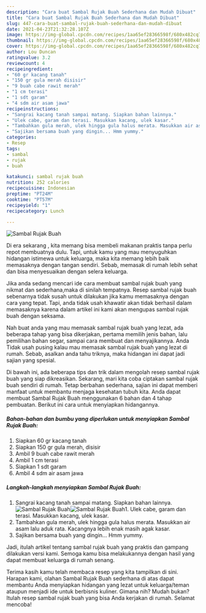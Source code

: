 ```yaml
---
description: "Cara buat Sambal Rujak Buah Sederhana dan Mudah Dibuat"
title: "Cara buat Sambal Rujak Buah Sederhana dan Mudah Dibuat"
slug: 447-cara-buat-sambal-rujak-buah-sederhana-dan-mudah-dibuat
date: 2021-04-23T21:32:28.107Z
image: https://img-global.cpcdn.com/recipes/1aa65ef28366598f/680x482cq70/sambal-rujak-buah-foto-resep-utama.jpg
thumbnail: https://img-global.cpcdn.com/recipes/1aa65ef28366598f/680x482cq70/sambal-rujak-buah-foto-resep-utama.jpg
cover: https://img-global.cpcdn.com/recipes/1aa65ef28366598f/680x482cq70/sambal-rujak-buah-foto-resep-utama.jpg
author: Lou Duncan
ratingvalue: 3.2
reviewcount: 4
recipeingredient:
- "60 gr kacang tanah"
- "150 gr gula merah disisir"
- "9 buah cabe rawit merah"
- "1 cm terasi"
- "1 sdt garam"
- "4 sdm air asam jawa"
recipeinstructions:
- "Sangrai kacang tanah sampai matang. Siapkan bahan lainnya."
- "Ulek cabe, garam dan terasi. Masukkan kacang, ulek kasar."
- "Tambahkan gula merah, ulek hingga gula halus merata. Masukkan air asam lalu aduk rata. Kacangnya lebih enak masih agak kasar."
- "Sajikan bersama buah yang dingin... Hmm yummy."
categories:
- Resep
tags:
- sambal
- rujak
- buah

katakunci: sambal rujak buah 
nutrition: 252 calories
recipecuisine: Indonesian
preptime: "PT24M"
cooktime: "PT57M"
recipeyield: "1"
recipecategory: Lunch

---
```



![Sambal Rujak Buah](https://img-global.cpcdn.com/recipes/1aa65ef28366598f/680x482cq70/sambal-rujak-buah-foto-resep-utama.jpg)

Di era  sekarang , kita memang bisa membeli makanan praktis tanpa perlu repot membuatnya dulu. Tapi, untuk kamu yang mau menyuguhkan hidangan istimewa untuk keluarga, maka kita memang lebih baik memasaknya dengan tangan sendiri. Sebab, memasak di rumah lebih sehat dan bisa menyesuaikan dengan selera keluarga.

Jika anda sedang mencari ide cara membuat sambal rujak buah yang nikmat dan sederhana,maka di sinilah tempatnya. Resep sambal rujak buah  sebenarnya tidak susah untuk dilakukan jika kamu memasaknya dengan cara yang tepat. Tapi, anda tidak usah khawatir akan tidak berhasil dalam memasaknya 
karena dalam artikel ini kami akan mengupas sambal rujak buah dengan seksama.  



Nah buat anda yang mau memasak sambal rujak buah yang lezat, ada beberapa tahap yang bisa dikerjakan, pertama memilih jenis bahan, lalu pemilihan bahan segar, sampai cara membuat dan menyajikannya. Anda Tidak usah pusing kalau mau memasak sambal rujak buah yang lezat di rumah. Sebab, asalkan anda  tahu triknya, maka hidangan ini dapat jadi sajian yang spesial.

Di bawah ini, ada beberapa tips dan trik dalam mengolah resep sambal rujak buah yang siap dikreasikan. Sekarang, mari kita coba ciptakan sambal rujak buah sendiri di rumah. Tetap berbahan sederhana, sajian ini dapat memberi manfaat untuk membantu menjaga kesehatan tubuh kita. Anda dapat membuat Sambal Rujak Buah menggunakan 6 bahan dan 4 tahap pembuatan. Berikut ini cara untuk menyiapkan hidangannya.

<!--inarticleads1-->

##### Bahan-bahan dan bumbu yang diperlukan untuk menyiapkan Sambal Rujak Buah:

1. Siapkan 60 gr kacang tanah
1. Siapkan 150 gr gula merah, disisir
1. Ambil 9 buah cabe rawit merah
1. Ambil 1 cm terasi
1. Siapkan 1 sdt garam
1. Ambil 4 sdm air asam jawa




<!--inarticleads2-->

##### Langkah-langkah menyiapkan Sambal Rujak Buah:

1. Sangrai kacang tanah sampai matang. Siapkan bahan lainnya.
<img src="https://img-global.cpcdn.com/steps/e43ea4466940a3d0/160x128cq70/sambal-rujak-buah-langkah-memasak-1-foto.jpg" alt="Sambal Rujak Buah"><img src="https://img-global.cpcdn.com/steps/903184030c2ea5d7/160x128cq70/sambal-rujak-buah-langkah-memasak-1-foto.jpg" alt="Sambal Rujak Buah">1. Ulek cabe, garam dan terasi. Masukkan kacang, ulek kasar.
1. Tambahkan gula merah, ulek hingga gula halus merata. Masukkan air asam lalu aduk rata. Kacangnya lebih enak masih agak kasar.
1. Sajikan bersama buah yang dingin... Hmm yummy.




Jadi, itulah artikel tentang  sambal rujak buah  yang praktis dan gampang dilakukan versi kami. Semoga kamu bisa melakukannya dengan hasil yang dapat membuat keluarga di rumah senang. 

Terima kasih kamu telah membaca resep yang kita tampilkan di sini. Harapan kami, olahan  Sambal Rujak Buah sederhana di atas dapat membantu Anda menyiapkan hidangan yang lezat untuk keluarga/teman ataupun menjadi ide untuk berbisnis kuliner. Gimana nih? Mudah bukan? Itulah resep sambal rujak buah yang bisa Anda kerjakan di rumah. Selamat mencoba!

